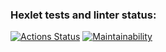 ### Hexlet tests and linter status:
[![Actions Status](https://github.com/andrg2280/java-project-61/workflows/hexlet-check/badge.svg)](https://github.com/andrg2280/java-project-61/actions)
[![Maintainability](https://api.codeclimate.com/v1/badges/97618623be63867f0a79/maintainability)](https://codeclimate.com/github/andrg2280/java-project-61/maintainability)
